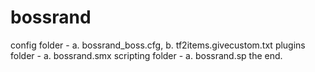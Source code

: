 # bossrand
config folder - a. bossrand_boss.cfg, b. tf2items.givecustom.txt
plugins folder - a. bossrand.smx
scripting folder - a. bossrand.sp
the end.